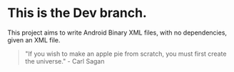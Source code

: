 # This is the Dev branch.

This project aims to write Android Binary XML files, with no dependencies, given an XML file.

> "If you wish to make an apple pie from scratch, you must first create the universe." - Carl Sagan